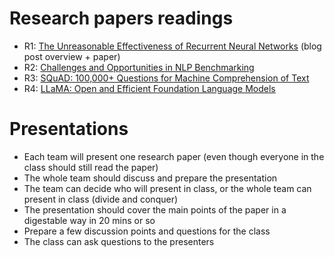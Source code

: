 # Research papers readings

- R1: [The Unreasonable Effectiveness of Recurrent Neural Networks](http://karpathy.github.io/2015/05/21/rnn-effectiveness/) (blog post overview + paper)
- R2: [Challenges and Opportunities in NLP Benchmarking](https://www.ruder.io/nlp-benchmarking/)
- R3: [SQuAD: 100,000+ Questions for Machine Comprehension of Text](https://arxiv.org/abs/1606.05250)
- R4: [LLaMA: Open and Efficient Foundation Language
								Models](https://arxiv.org/abs/2302.13971)

# Presentations
- Each team will present one research paper (even though everyone in the class should still read the paper)
- The whole team should discuss and prepare the presentation
- The team can decide who will present in class, or the whole team can present in class (divide and conquer)
- The presentation should cover the main points of the paper in a digestable way in 20 mins or so
- Prepare a few discussion points and questions for the class
- The class can ask questions to the presenters